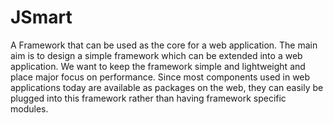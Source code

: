 JSmart
======

A Framework that can be used as the core for a web application. The main aim is to design a simple framework which can be extended into a web application. We want to keep the framework simple and lightweight and place major focus on performance. 
Since most components used in web applications today are available as packages on the web, they can easily be plugged into this framework rather than having framework specific modules.
